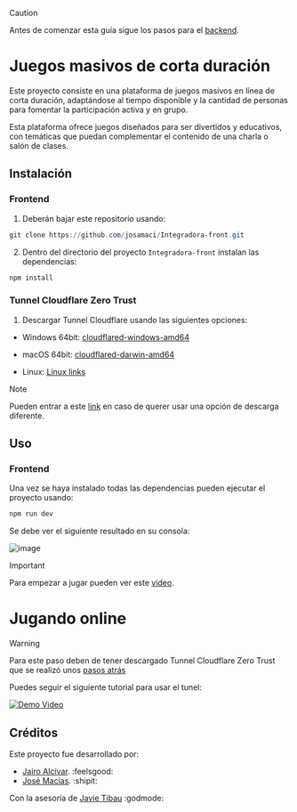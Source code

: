 > [!CAUTION]
> Antes de comenzar esta guía sigue los pasos para el [backend](https://github.com/josamaci/Integradora-back).

# Juegos masivos de corta duración

Este proyecto consiste en una plataforma de juegos masivos en línea de corta duración, adaptándose al tiempo disponible y la cantidad de personas para fomentar la participación activa y en grupo.

Esta plataforma ofrece juegos diseñados para ser divertidos y educativos, con temáticas que puedan complementar el contenido de una charla o salón de clases.

## Instalación

### Frontend

1. Deberán bajar este repositorio usando:
```powershell
git clone https://github.com/josamaci/Integradora-front.git
```

2. Dentro del directorio del proyecto ```Integradora-front``` instalan las dependencias:
```powershell
npm install
```

### Tunnel Cloudflare Zero Trust

1. Descargar Tunnel Cloudflare usando las siguientes opciones:

- Windows 64bit: [cloudflared-windows-amd64](https://github.com/cloudflare/cloudflared/releases/latest/download/cloudflared-windows-amd64.exe)

- macOS 64bit: [cloudflared-darwin-amd64](https://github.com/cloudflare/cloudflared/releases/latest/download/cloudflared-darwin-amd64.tgz)

- Linux: [Linux links](https://developers.cloudflare.com/cloudflare-one/connections/connect-networks/downloads/#linux)


> [!NOTE]
> Pueden entrar a este [link](https://developers.cloudflare.com/cloudflare-one/connections/connect-networks/downloads) en caso de querer usar una opción de descarga diferente.

## Uso

### Frontend

Una vez se haya instalado todas las dependencias pueden ejecutar el proyecto usando:
```powershell
npm run dev
```
Se debe ver el siguiente resultado en su consola:

![image](https://github.com/josamaci/Integradora-front/assets/73150508/0a1b583e-e8cb-4617-b238-3e12571fb90b)


> [!IMPORTANT]
> Para empezar a jugar pueden ver este [video](https://www.youtube.com/watch?v=mCdA4bJAGGk).

# Jugando online

> [!WARNING]
> Para este paso deben de tener descargado Tunnel Cloudflare Zero Trust que se realizó unos [pasos atrás](#tunnel-cloudflare-zero-trust)

Puedes seguir el siguiente tutorial para usar el tunel: 

[![Demo Video](https://img.youtube.com/vi/mCdA4bJAGGk/maxresdefault.jpg)](https://www.youtube.com/watch?v=mCdA4bJAGGk)

## Créditos

Este proyecto fue desarrollado por:
- [Jairo Alcívar](https://github.com/JairoAb). :feelsgood:
- [José Macías](https://github.com/josamaci). :shipit:

Con la asesoría de [Javie Tibau](https://github.com/jtibau) :godmode:
